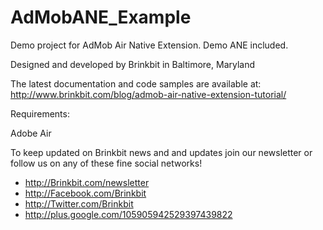AdMobANE_Example
================

Demo project for AdMob Air Native Extension. Demo ANE included.

Designed and developed by Brinkbit in Baltimore, Maryland

The latest documentation and code samples are available at: http://www.brinkbit.com/blog/admob-air-native-extension-tutorial/

Requirements:

Adobe Air

To keep updated on Brinkbit news and and updates join our newsletter or follow us on any of these fine social networks!

- http://Brinkbit.com/newsletter
- http://Facebook.com/Brinkbit
- http://Twitter.com/Brinkbit
- http://plus.google.com/105905942529397439822
